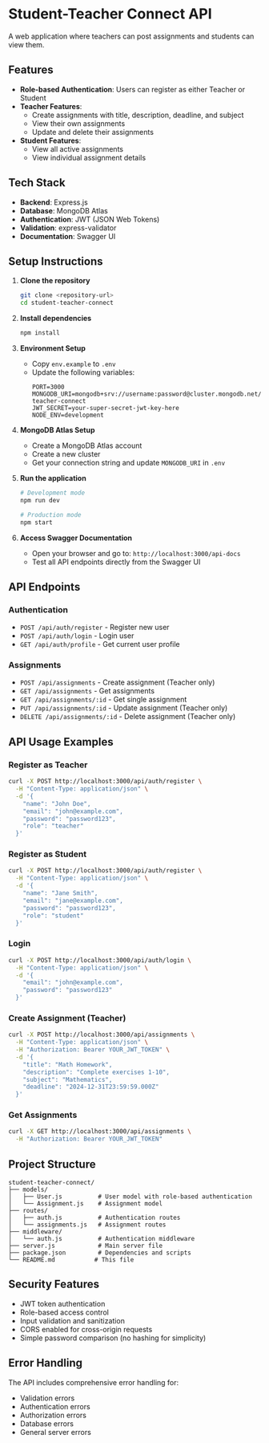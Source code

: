 # Student-Teacher Connect API

A web application where teachers can post assignments and students can view them.

## Features

- **Role-based Authentication**: Users can register as either Teacher or Student
- **Teacher Features**: 
  - Create assignments with title, description, deadline, and subject
  - View their own assignments
  - Update and delete their assignments
- **Student Features**:
  - View all active assignments
  - View individual assignment details

## Tech Stack

- **Backend**: Express.js
- **Database**: MongoDB Atlas
- **Authentication**: JWT (JSON Web Tokens)
- **Validation**: express-validator
- **Documentation**: Swagger UI

## Setup Instructions

1. **Clone the repository**
   ```bash
   git clone <repository-url>
   cd student-teacher-connect
   ```

2. **Install dependencies**
   ```bash
   npm install
   ```

3. **Environment Setup**
   - Copy `env.example` to `.env`
   - Update the following variables:
     ```
     PORT=3000
     MONGODB_URI=mongodb+srv://username:password@cluster.mongodb.net/student-teacher-connect
     JWT_SECRET=your-super-secret-jwt-key-here
     NODE_ENV=development
     ```

4. **MongoDB Atlas Setup**
   - Create a MongoDB Atlas account
   - Create a new cluster
   - Get your connection string and update `MONGODB_URI` in `.env`

5. **Run the application**
   ```bash
   # Development mode
   npm run dev
   
   # Production mode
   npm start
   ```

6. **Access Swagger Documentation**
   - Open your browser and go to: `http://localhost:3000/api-docs`
   - Test all API endpoints directly from the Swagger UI

## API Endpoints

### Authentication
- `POST /api/auth/register` - Register new user
- `POST /api/auth/login` - Login user
- `GET /api/auth/profile` - Get current user profile

### Assignments
- `POST /api/assignments` - Create assignment (Teacher only)
- `GET /api/assignments` - Get assignments
- `GET /api/assignments/:id` - Get single assignment
- `PUT /api/assignments/:id` - Update assignment (Teacher only)
- `DELETE /api/assignments/:id` - Delete assignment (Teacher only)

## API Usage Examples

### Register as Teacher
```bash
curl -X POST http://localhost:3000/api/auth/register \
  -H "Content-Type: application/json" \
  -d '{
    "name": "John Doe",
    "email": "john@example.com",
    "password": "password123",
    "role": "teacher"
  }'
```

### Register as Student
```bash
curl -X POST http://localhost:3000/api/auth/register \
  -H "Content-Type: application/json" \
  -d '{
    "name": "Jane Smith",
    "email": "jane@example.com",
    "password": "password123",
    "role": "student"
  }'
```

### Login
```bash
curl -X POST http://localhost:3000/api/auth/login \
  -H "Content-Type: application/json" \
  -d '{
    "email": "john@example.com",
    "password": "password123"
  }'
```

### Create Assignment (Teacher)
```bash
curl -X POST http://localhost:3000/api/assignments \
  -H "Content-Type: application/json" \
  -H "Authorization: Bearer YOUR_JWT_TOKEN" \
  -d '{
    "title": "Math Homework",
    "description": "Complete exercises 1-10",
    "subject": "Mathematics",
    "deadline": "2024-12-31T23:59:59.000Z"
  }'
```

### Get Assignments
```bash
curl -X GET http://localhost:3000/api/assignments \
  -H "Authorization: Bearer YOUR_JWT_TOKEN"
```

## Project Structure

```
student-teacher-connect/
├── models/
│   ├── User.js          # User model with role-based authentication
│   └── Assignment.js    # Assignment model
├── routes/
│   ├── auth.js          # Authentication routes
│   └── assignments.js   # Assignment routes
├── middleware/
│   └── auth.js          # Authentication middleware
├── server.js            # Main server file
├── package.json         # Dependencies and scripts
└── README.md           # This file
```

## Security Features

- JWT token authentication
- Role-based access control
- Input validation and sanitization
- CORS enabled for cross-origin requests
- Simple password comparison (no hashing for simplicity)

## Error Handling

The API includes comprehensive error handling for:
- Validation errors
- Authentication errors
- Authorization errors
- Database errors
- General server errors
